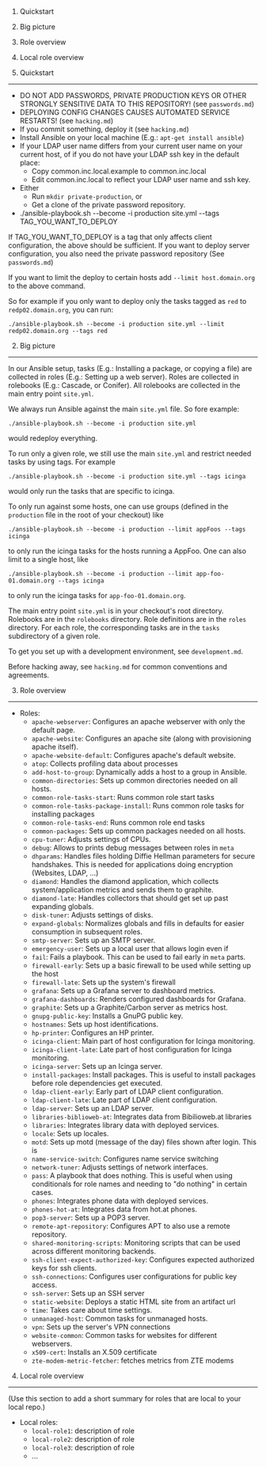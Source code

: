 1. Quickstart
2. Big picture
3. Role overview
4. Local role overview



1. Quickstart
-------------

* DO NOT ADD PASSWORDS, PRIVATE PRODUCTION KEYS OR OTHER STRONGLY
  SENSITIVE DATA TO THIS REPOSITORY!
  (see `passwords.md`)
* DEPLOYING CONFIG CHANGES CAUSES AUTOMATED SERVICE RESTARTS!
  (see `hacking.md`)
* If you commit something, deploy it
  (see `hacking.md`)
* Install Ansible on your local machine (E.g.: `apt-get install ansible`)
* If your LDAP user name differs from your current user name on your
  current host, of if you do not have your LDAP ssh key in the default
  place:
    - Copy common.inc.local.example to common.inc.local
    - Edit common.inc.local to reflect your LDAP user name and ssh
      key.
* Either
   - Run `mkdir private-production`, or
   - Get a clone of the private password repository.
* ./ansible-playbook.sh --become -i production site.yml --tags TAG_YOU_WANT_TO_DEPLOY

If TAG_YOU_WANT_TO_DEPLOY is a tag that only affects client
configuration, the above should be sufficient. If you want to deploy
server configuration, you also need the private password repository
(See `passwords.md`)

If you want to limit the deploy to certain hosts add `--limit
host.domain.org` to the above command.

So for example if you only want to deploy only the tasks tagged as
`red` to `redp02.domain.org`, you can run:

```
./ansible-playbook.sh --become -i production site.yml --limit redp02.domain.org --tags red
```


2. Big picture
--------------

In our Ansible setup, tasks (E.g.: Installing a package, or copying a
file) are collected in roles (E.g.: Setting up a web server). Roles
are collected in rolebooks (E.g.: Cascade, or Conifer). All rolebooks
are collected in the main entry point `site.yml`.

We always run Ansible against the main `site.yml` file.
So fore example:

```
./ansible-playbook.sh --become -i production site.yml
```

would redeploy everything.

To run only a given role, we still use the main `site.yml` and
restrict needed tasks by using tags. For example

```
./ansible-playbook.sh --become -i production site.yml --tags icinga
```

would only run the tasks that are specific to icinga.

To only run against some hosts, one can use groups (defined in the
`production` file in the root of your checkout) like

```
./ansible-playbook.sh --become -i production --limit appFoos --tags icinga
```

to only run the icinga tasks for the hosts running a AppFoo. One can
also limit to a single host, like

```
./ansible-playbook.sh --become -i production --limit app-foo-01.domain.org --tags icinga
```

to only run the icinga tasks for `app-foo-01.domain.org`.

The main entry point `site.yml` is in your checkout's root directory.
Rolebooks are in the `rolebooks` directory.
Role definitions are in the `roles` directory.
For each role, the corresponding tasks are in the `tasks` subdirectory
of a given role.

To get you set up with a development environment, see
`development.md`.

Before hacking away, see `hacking.md` for common conventions and
agreements.



3. Role overview
----------------

* Roles:
  - `apache-webserver`: Configures an apache webserver with only the
    default page.
  - `apache-website`: Configures an apache site (along with
    provisioning apache itself).
  - `apache-website-default`: Configures apache's default website.
  - `atop`: Collects profiling data about processes
  - `add-host-to-group`: Dynamically adds a host to a group in Ansible.
  - `common-directories`: Sets up common directories needed on all hosts.
  - `common-role-tasks-start`: Runs common role start tasks
  - `common-role-tasks-package-install`: Runs common role tasks for installing
    packages
  - `common-role-tasks-end`: Runs common role end tasks
  - `common-packages`: Sets up common packages needed on all hosts.
  - `cpu-tuner`: Adjusts settings of CPUs.
  - `debug`: Allows to prints debug messages between roles in `meta`
  - `dhparams`: Handles files holding Diffie Hellman parameters for secure
    handshakes. This is needed for applications doing encryption (Websites,
    LDAP, ...)
  - `diamond`: Handles the diamond application, which collects
    system/application metrics and sends them to graphite.
  - `diamond-late`: Handles collectors that should get set up past expanding
    globals.
  - `disk-tuner`: Adjusts settings of disks.
  - `expand-globals`: Normalizes globals and fills in defaults for easier
    consumption in subsequent roles.
  - `smtp-server`: Sets up an SMTP server.
  - `emergency-user`: Sets up a local user that allows login even if
  - `fail`: Fails a playbook. This can be used to fail early in `meta` parts.
  - `firewall-early`: Sets up a basic firewall to be used while setting up the
    host
  - `firewall-late`: Sets up the system's firewall
  - `grafana`: Sets up a Grafana server to dashboard metrics.
  - `grafana-dashboards`: Renders configured dashboards for Grafana.
  - `graphite`: Sets up a Graphite/Carbon server as metrics host.
  - `gnupg-public-key`: Installs a GnuPG public key.
  - `hostnames`: Sets up host identifications.
  - `hp-printer`: Configures an HP printer.
  - `icinga-client`: Main part of host configuration for Icinga monitoring.
  - `icinga-client-late`: Late part of host configuration for Icinga monitoring.
  - `icinga-server`: Sets up an Icinga server.
  - `install-packages`: Install packages. This is useful to install
    packages before role dependencies get executed.
  - `ldap-client-early`: Early part of LDAP client configuration.
  - `ldap-client-late`: Late part of LDAP client configuration.
  - `ldap-server`: Sets up an LDAP server.
  - `libraries-biblioweb-at`: Integrates data from Bibilioweb.at libraries
  - `libraries`: Integrates library data with deployed services.
  - `locale`: Sets up locales.
  - `motd`: Sets up motd (message of the day) files shown after login. This is
  - `name-service-switch`: Configures name service switching
  - `network-tuner`: Adjusts settings of network interfaces.
  - `pass`: A playbook that does nothing. This is useful when using
    conditionals for role names and needing to "do nothing" in certain
    cases.
  - `phones`: Integrates phone data with deployed services.
  - `phones-hot-at`: Integrates data from hot.at phones.
  - `pop3-server`: Sets up a POP3 server.
  - `remote-apt-repository`: Configures APT to also use a remote repository.
  - `shared-monitoring-scripts`: Monitoring scripts that can be used across
    different monitoring backends.
  - `ssh-client-expect-authorized-key`: Configures expected authorized
    keys for ssh clients.
  - `ssh-connections`: Configures user configurations for public key access.
  - `ssh-server`: Sets up an SSH server
  - `static-website`: Deploys a static HTML site from an artifact url
  - `time`: Takes care about time settings.
  - `unmanaged-host`: Common tasks for unmanaged hosts.
  - `vpn`: Sets up the server's VPN connections
  - `website-common`: Common tasks for websites for different webservers.
  - `x509-cert`: Installs an X.509 certificate
  - `zte-modem-metric-fetcher`: fetches metrics from ZTE modems



4. Local role overview
----------------------

(Use this section to add a short summary for roles that are local to
your local repo.)

* Local roles:
  - `local-role1`: description of role
  - `local-role2`: description of role
  - `local-role3`: description of role
  - ...
